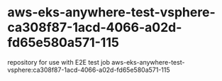 # aws-eks-anywhere-test-vsphere-ca308f87-1acd-4066-a02d-fd65e580a571-115
repository for use with E2E test job aws-eks-anywhere-test-vsphere:ca308f87-1acd-4066-a02d-fd65e580a571-115
